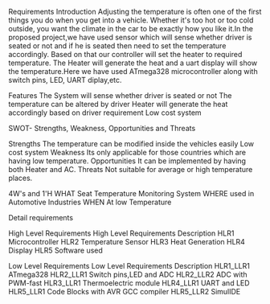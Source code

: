 Requirements
Introduction
Adjusting the temperature is often one of the first things you do when you get into a vehicle. Whether it's too hot or too cold outside, you want the climate in the car to be exactly how you like it.In the proposed project,we have used sensor which will sense whether driver is seated or not and if he is seated then need to set the temperature accordingly. Based on that our controller will set the heater to required temperature. The Heater will generate the heat and a uart display will show the temperature.Here we have used ATmega328 microcontroller along with switch pins, LED, UART diplay,etc.

Features
The System will sense whether driver is seated or not
The temperature can be altered by driver
Heater will generate the heat accordingly based on driver requirement
Low cost system

SWOT- Strengths, Weakness, Opportunities and Threats

Strengths
The temperature can be modified inside the vehicles easily
Low cost system
Weakness
Its only applicable for those countries which are having low temperature.
Opportunities
It can be implemented by having both Heater and AC.
Threats
Not suitable for average or high temperature places.

4W's and 1'H
WHAT
Seat Temperature Monitoring System
WHERE
used in Automotive Industries
WHEN
At low Temperature

Detail requirements

High Level Requirements
High Level Requirements	Description
HLR1	Microcontroller
HLR2	Temperature Sensor
HLR3	Heat Generation
HLR4	Display
HLR5	Software used

Low Level Requirements
Low Level Requirements	Description
HLR1_LLR1	ATmega328
HLR2_LLR1	Switch pins,LED and ADC
HLR2_LLR2	ADC with PWM-fast
HLR3_LLR1	Thermoelectric module
HLR4_LLR1	UART and LED
HLR5_LLR1	Code Blocks with AVR GCC compiler
HLR5_LLR2	SimulIDE